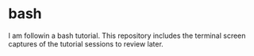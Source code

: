 # bash

I am followin a bash tutorial.  This repository includes the terminal
screen captures of the tutorial sessions to review later.
